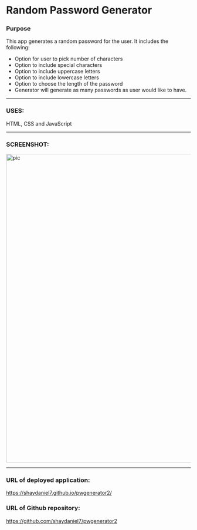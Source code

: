 # Random Password Generator

### Purpose

This app generates a random password for the user. It includes the following:

  * Option for user to pick number of characters
  * Option to include special characters 
  * Option to include uppercase letters
  * Option to include lowercase letters
  * Option to choose the length of the password
  * Generator will generate as many passwords as user would like to have.
***

### USES: 
HTML, CSS and JavaScript

***

### SCREENSHOT:

<img width="841" alt="pic" src="https://user-images.githubusercontent.com/67557233/90947238-1eb0a680-e3e9-11ea-8368-430f40384d78.png">

***

### URL of deployed application: 
https://shaydaniel7.github.io/pwgenerator2/


### URL of Github repository: 
https://github.com/shaydaniel7/pwgenerator2
